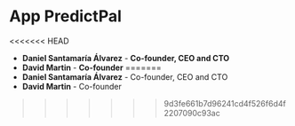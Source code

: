 # App PredictPal

<<<<<<< HEAD
- **Daniel Santamaría Álvarez** - **Co-founder, CEO and CTO**
- **David Martin** - **Co-founder**
=======
- **Daniel Santamaría Álvarez** - Co-founder, CEO and CTO
- **David Martin** - Co-founder
>>>>>>> 9d3fe661b7d96241cd4f526f6d4f2207090c93ac
